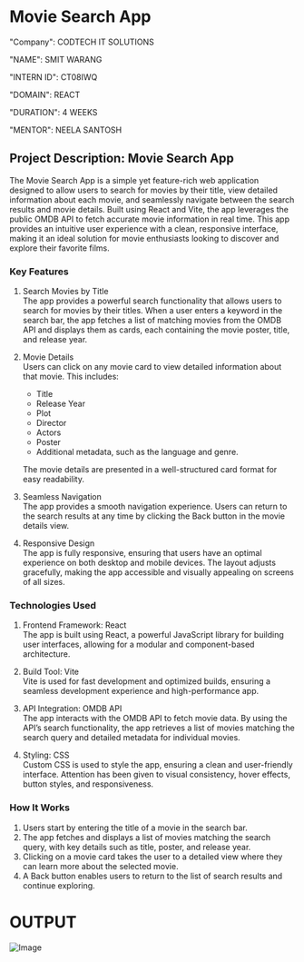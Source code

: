 # Movie Search App

"Company": CODTECH IT SOLUTIONS

"NAME": SMIT WARANG

"INTERN ID": CT08IWQ

"DOMAIN": REACT

"DURATION": 4 WEEKS

"MENTOR": NEELA SANTOSH

## Project Description: Movie Search App

The Movie Search App is a simple yet feature-rich web application designed to allow users to search for movies by their title, view detailed information about each movie, and seamlessly navigate between the search results and movie details. Built using React and Vite, the app leverages the public OMDB API to fetch accurate movie information in real time. This app provides an intuitive user experience with a clean, responsive interface, making it an ideal solution for movie enthusiasts looking to discover and explore their favorite films.

### Key Features
1. Search Movies by Title  
   The app provides a powerful search functionality that allows users to search for movies by their titles. When a user enters a keyword in the search bar, the app fetches a list of matching movies from the OMDB API and displays them as cards, each containing the movie poster, title, and release year.

2. Movie Details  
   Users can click on any movie card to view detailed information about that movie. This includes:
   - Title  
   - Release Year  
   - Plot  
   - Director  
   - Actors  
   - Poster  
   - Additional metadata, such as the language and genre.  

   The movie details are presented in a well-structured card format for easy readability.

3. Seamless Navigation  
   The app provides a smooth navigation experience. Users can return to the search results at any time by clicking the Back button in the movie details view.

4. Responsive Design  
   The app is fully responsive, ensuring that users have an optimal experience on both desktop and mobile devices. The layout adjusts gracefully, making the app accessible and visually appealing on screens of all sizes.

### Technologies Used
1. Frontend Framework: React  
   The app is built using React, a powerful JavaScript library for building user interfaces, allowing for a modular and component-based architecture.  

2. Build Tool: Vite  
   Vite is used for fast development and optimized builds, ensuring a seamless development experience and high-performance app.  

3. API Integration: OMDB API  
   The app interacts with the OMDB API to fetch movie data. By using the API’s search functionality, the app retrieves a list of movies matching the search query and detailed metadata for individual movies.

4. Styling: CSS  
   Custom CSS is used to style the app, ensuring a clean and user-friendly interface. Attention has been given to visual consistency, hover effects, button styles, and responsiveness.

### How It Works
1. Users start by entering the title of a movie in the search bar.  
2. The app fetches and displays a list of movies matching the search query, with key details such as title, poster, and release year.  
3. Clicking on a movie card takes the user to a detailed view where they can learn more about the selected movie.  
4. A Back button enables users to return to the list of search results and continue exploring.

# OUTPUT

![Image](https://github.com/user-attachments/assets/143e33cf-c261-4e42-8246-3b2c7a1742e6)
